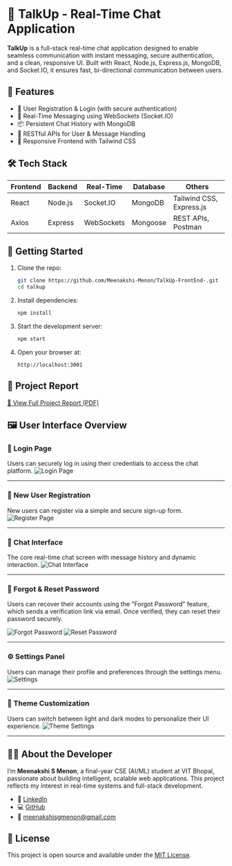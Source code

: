 # 💬 TalkUp - Real-Time Chat Application

**TalkUp** is a full-stack real-time chat application designed to enable seamless communication with instant messaging, secure authentication, and a clean, responsive UI. Built with React, Node.js, Express.js, MongoDB, and Socket.IO, it ensures fast, bi-directional communication between users.

## 🚀 Features

- 🔐 User Registration & Login (with secure authentication)
- 💬 Real-Time Messaging using WebSockets (Socket.IO)
- 📦 Persistent Chat History with MongoDB
- 🧩 RESTful APIs for User & Message Handling
- 📱 Responsive Frontend with Tailwind CSS

## 🛠️ Tech Stack

| Frontend       | Backend        | Real-Time         | Database  | Others                  |
|----------------|----------------|-------------------|-----------|--------------------------|
| React          | Node.js        | Socket.IO         | MongoDB   | Tailwind CSS, Express.js |
| Axios          | Express        | WebSockets        | Mongoose  | REST APIs, Postman       |

## 🧪 Getting Started

1. Clone the repo:
   ```bash
   git clone https://github.com/Meenakshi-Menon/TalkUp-FrontEnd-.git
   cd talkup
   ```

2. Install dependencies:
   ```bash
   npm install
   ```

3. Start the development server:
   ```bash
   npm start
   ```

4. Open your browser at:
   ```
   http://localhost:3001
   ```

## 📄 Project Report

[📘 View Full Project Report (PDF)](./report/TalkUp_Project_Report.pdf)


## 🖼️ User Interface Overview

### 🔐 Login Page
Users can securely log in using their credentials to access the chat platform.
![Login Page](chat_app_ss/login.png)

---

### 🧾 New User Registration
New users can register via a simple and secure sign-up form.
![Register Page](chat_app_ss/new_user_register.png)

---

### 💬 Chat Interface
The core real-time chat screen with message history and dynamic interaction.
![Chat Interface](chat_app_ss/chats.png)

---

### 🔑 Forgot & Reset Password
Users can recover their accounts using the "Forgot Password" feature, which sends a verification link via email. Once verified, they can reset their password securely.

![Forgot Password](chat_app_ss/forgot_pw.png)
![Reset Password](chat_app_ss/reset_pw.png)

---

### ⚙️ Settings Panel
Users can manage their profile and preferences through the settings menu.
![Settings](chat_app_ss/settings.png)

---

### 🎨 Theme Customization
Users can switch between light and dark modes to personalize their UI experience.
![Theme Settings](chat_app_ss/dark_theme.png)

---


## 🙋‍♀️ About the Developer

I’m **Meenakshi S Menon**, a final-year CSE (AI/ML) student at VIT Bhopal, passionate about building intelligent, scalable web applications. This project reflects my interest in real-time systems and full-stack development.

- 🔗 [LinkedIn](https://www.linkedin.com/in/meenakshi-menon-368211252/)
- 💻 [GitHub](https://github.com/Meenakshi-Menon)
- 📧 meenakshisgmenon@gmail.com

## 📌 License

This project is open source and available under the [MIT License](LICENSE).
